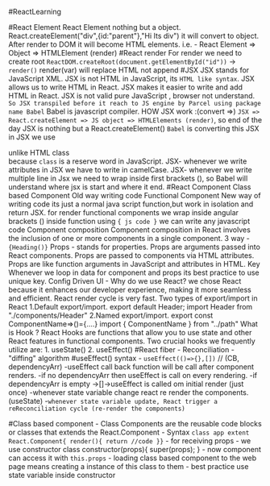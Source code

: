 #ReactLearning

#React Element 
    React Element nothing but a object. 
    React.createElement("div",{id:"parent"},"Hi Its div") it will convert to object.
    After render to DOM it will become HTML elements.
    i.e. - React Element => Object => HTMLElement (render)
#React render
    For render we need to create root `ReactDOM.createRoot(document.getElementById("id"))` -> `render()`
    render(var) will replace HTML not append
#JSX
    JSX stands for JavaScript XML.
    JSX is not HTML in JavaScript, its `HTML like syntax`.
    JSX allows us to write HTML in React.
    JSX makes it easier to write and add HTML in React.
    JSX is not valid pure JavaScript , browser not understand. 
       ` So JSX transpiled before it reach to JS engine by Parcel using package name Babel`
       Babel is javascript compiler.
    HOW JSX work :(convert =>)
        `JSX => React.createElement => JS object => HTMLElements (render)`, so end of the day JSX is nothing but a React.createElement()
        `Babel` is converting this JSX
    in JSX we use <div className=""> unlike HTML class <div class=""></div>
        because `class` is a reserve word in JavaScript.
    JSX- whenever we write attributes in JSX we have to write in camelCase.
    JSX- whenever we write multiple line in Jsx we need to wrap inside first brackets (), so Babel will understand where jsx is start and where it end.
#React Component
    Class based Component 
        Old way writing code
    Functional Component
        New way of writing code
        its just a normal java script function,but work in isolation and return JSX.
        for render functional components we wrap inside angular brackets (<functional component/>)
        inside function using `{ js code }` we can write any javascript code
    Component composition
        Component composition in React involves the inclusion of one or more components in a single component.
        3 way - 
            `{Heading()}`
            <Heading/>
            <Heading></Heading>
    Props - stands for properties.
        Props are arguments passed into React components.
        Props are passed to components via HTML attributes.
        Props are like function arguments in JavaScript and attributes in HTML.
    Key
        Whenever we loop in data for component and props its best practice to use unique key.
    Config Driven UI
        -
    Why do we use React?
        we chose React because it enhances our developer experience, making it more seamless and efficient.
        React render cycle is very fast.
    Two types of export/import in React
        1.Default export/import.
            export default Header;
            import Header from "./components/Header"
        2.Named export/import.
            export const ComponentName=>()={....}
            import { ComponentName } from "../path"
    What is Hook ?
        React Hooks are functions that allow you to use state and other React features in functional components.
    Two crucial hooks we frequently utilize are:
        1. useState()
        2. useEffect()
#React fiber - Reconciliation - "diffing" algorithm
    #useEffect()
        syntax - `useEffect(()=>{},[])` // (CB, dependencyArr)
        -useEffect call back function will be call after component renders.
        -if no dependencyArr then useEffect is call on every rendering.
        -if dependencyArr is empty ->[]->useEffect is called om initial render (just once)
        -whenever state variable change react re render the components.(useState)
        -`whenever state variable update, React trigger a reReconciliation cycle (re-render the components)`

#Class based component
    - Class Components are the reusable code blocks or classes that extends the React.Component
    - Syntax `class app extent React.Component{ render(){ return //code }}`
    - for receiving props 
        - we use constructor class
            constructor(props){
                super(props);
            }
        - now component can access it with `this.props`
        - loading class based component to the web page means creating a instance of this class to them
        - best practice use state variable inside constructor